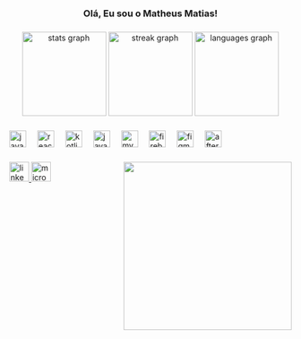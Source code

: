 <h3 align="center">Olá, Eu sou o Matheus Matias!</h3>

###

<div align="center">
  <img src="https://github-readme-stats.vercel.app/api?username=math3009&hide_title=false&hide_rank=false&show_icons=true&include_all_commits=true&count_private=true&disable_animations=false&theme=dark&locale=pt-br&hide_border=false" height="150" alt="stats graph"  />
  <img src="https://streak-stats.demolab.com?user=math3009&locale=pt-br&mode=daily&theme=dark&hide_border=false&border_radius=5&date_format=j M[ Y]" height="150" alt="streak graph"  />
  <img src="https://github-readme-stats.vercel.app/api/top-langs?username=math3009&locale=pt-br&hide_title=false&layout=compact&card_width=320&langs_count=4&theme=dark&hide_border=false" height="150" alt="languages graph"  />
</div>

###

<div align="left">
  <img src="https://cdn.jsdelivr.net/gh/devicons/devicon/icons/javascript/javascript-original.svg" height="30" alt="javascript logo"  />
  <img width="12" />
  <img src="https://cdn.jsdelivr.net/gh/devicons/devicon/icons/react/react-original.svg" height="30" alt="react logo"  />
  <img width="12" />
  <img src="https://cdn.jsdelivr.net/gh/devicons/devicon/icons/kotlin/kotlin-original.svg" height="30" alt="kotlin logo"  />
  <img width="12" />
  <img src="https://cdn.jsdelivr.net/gh/devicons/devicon/icons/java/java-original.svg" height="30" alt="java logo"  />
  <img width="12" />
  <img src="https://cdn.jsdelivr.net/gh/devicons/devicon/icons/mysql/mysql-original.svg" height="30" alt="mysql logo"  />
  <img width="12" />
  <img src="https://cdn.jsdelivr.net/gh/devicons/devicon/icons/firebase/firebase-plain.svg" height="30" alt="firebase logo"  />
  <img width="12" />
  <img src="https://cdn.jsdelivr.net/gh/devicons/devicon/icons/figma/figma-original.svg" height="30" alt="figma logo"  />
  <img width="12" />
  <img src="https://cdn.jsdelivr.net/gh/devicons/devicon/icons/aftereffects/aftereffects-original.svg" height="30" alt="aftereffects logo"  />
</div>

###

<img align="right" height="300" src="https://scontent.fvcp2-1.fna.fbcdn.net/v/t39.30808-6/242869378_4501584306546219_7345975007746337524_n.jpg?_nc_cat=110&ccb=1-7&_nc_sid=730e14&_nc_eui2=AeH3cjXllU1Sefn3bAbZpVqp5_4SlrRSX2bn_hKWtFJfZjasMNJwl3BLhLY6OMOxpeX2kAUJGGrwUDlTpFZZmJx2&_nc_ohc=49X0sDRtz-YAX_WEoK3&_nc_oc=AQn2svR4IuboWxDGl0fH7Nbmhp9D4Ocw3hqYf30ldT4c7refx2SWjc9PUdmlQc9vFpYFSHB0Cm_a1OLX58hBahOi&_nc_ht=scontent.fvcp2-1.fna&oh=00_AfAla9Jcd4oS4QqSPEoLJODXrPvZzi5EqIT73CI6d8y98A&oe=648D2A31"  />

###

<div align="left">
  <a href="https://www.linkedin.com/in/matheusmatiasmota/" target="_blank">
    <img src="https://img.shields.io/static/v1?message=LinkedIn&logo=linkedin&label=&color=0077B5&logoColor=white&labelColor=&style=for-the-badge" height="35" alt="linkedin logo"  />
  </a>
  <a href="matheus.mmm@hotmail.com" target="_blank">
    <img src="https://img.shields.io/static/v1?message=Outlook&logo=microsoft-outlook&label=&color=0078D4&logoColor=white&labelColor=&style=for-the-badge" height="35" alt="microsoft-outlook logo"  />
  </a>
</div>

###

<br clear="both">



###
